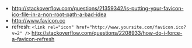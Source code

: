 - http://stackoverflow.com/questions/21359342/is-putting-your-favicon-ico-file-in-a-non-root-path-a-bad-idea
- http://www.favicon.cc
- refresh: `<link rel="icon" href="http://www.yoursite.com/favicon.ico?v=2" />` http://stackoverflow.com/questions/2208933/how-do-i-force-a-favicon-refresh
